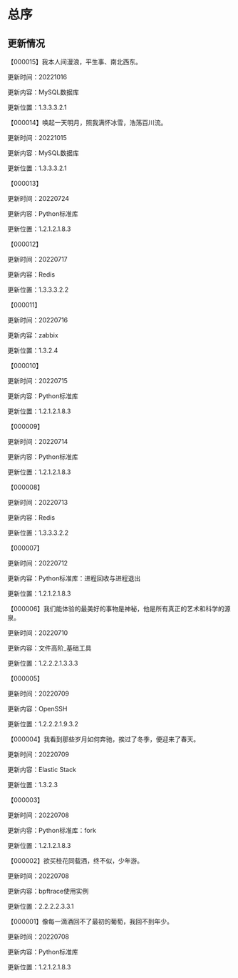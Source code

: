 # 总序







## 更新情况

【000015】我本人间漫浪，平生事、南北西东。

更新时间：20221016

更新内容：MySQL数据库

更新位置：1.3.3.3.2.1

【000014】唤起一天明月，照我满怀冰雪，浩荡百川流。

更新时间：20221015

更新内容：MySQL数据库

更新位置：1.3.3.3.2.1

【000013】

更新时间：20220724

更新内容：Python标准库

更新位置：1.2.1.2.1.8.3

【000012】

更新时间：20220717

更新内容：Redis

更新位置：1.3.3.3.2.2

【000011】

更新时间：20220716

更新内容：zabbix

更新位置：1.3.2.4

【000010】

更新时间：20220715

更新内容：Python标准库

更新位置：1.2.1.2.1.8.3

【000009】

更新时间：20220714

更新内容：Python标准库

更新位置：1.2.1.2.1.8.3

【000008】

更新时间：20220713

更新内容：Redis

更新位置：1.3.3.3.2.2

【000007】

更新时间：20220712

更新内容：Python标准库：进程回收与进程退出

更新位置：1.2.1.2.1.8.3

【000006】我们能体验的最美好的事物是神秘，他是所有真正的艺术和科学的源泉。

更新时间：20220710

更新内容：文件高阶_基础工具

更新位置：1.2.2.2.1.3.3.3

【000005】

更新时间：20220709

更新内容：OpenSSH

更新位置：1.2.2.2.1.9.3.2

【000004】我看到那些岁月如何奔驰，挨过了冬季，便迎来了春天。

更新时间：20220709

更新内容：Elastic Stack

更新位置：1.3.2.3

【000003】

更新时间：20220708

更新内容：Python标准库：fork

更新位置：1.2.1.2.1.8.3

【000002】欲买桂花同载酒，终不似，少年游。

更新时间：20220708

更新内容：bpftrace使用实例

更新位置：2.2.2.2.3.3.1

【000001】像每一滴酒回不了最初的葡萄，我回不到年少。

更新时间：20220708

更新内容：Python标准库

更新位置：1.2.1.2.1.8.3
